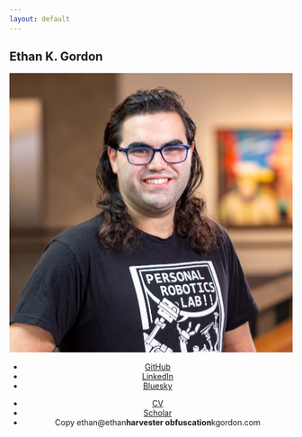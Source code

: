 ```yaml
---
layout: default
---
```

<!-- Intro -->
<section id="intro" class="wrapper style1 fullscreen fade-up">
    <div class="inner">
        <h1>Ethan K. Gordon</h1>
        <div class="row uniform">
            <div class="4u 6u(medium) 12u$(small)" style="text-align: center">
                <span class="image fit"><img src="images/me.png" alt="Ethan Headshot" /></span>
                <ul class="icons">
                    <li><a href="{{ site.github_url }}"><span class="icon major fa-brands fa-github"></span><span class="label">GitHub</span></a></li>
                    <li><a href="{{ site.linkedin_url }}"><span class="icon major fa-brands fa-linkedin"></span><span class="label">LinkedIn</span></a></li>
                    <li><a href="{{ site.bsky_url }}"><span class="icon major icon-bsky"></span><span class="label">Bluesky</span></a></li>
                    <!--<li><a href="{{ site.facebook_url }}"><span class="icon major fa-facebook"></span><span class="label">Facebook</span></a></li>-->
                    <!--<li><a href="{{ site.twitter_url }}"><span class="icon major fa-twitter"></span><span class="label">Twitter</span></a></li>-->
                </ul>
                <ul class="actions vertical">
                    <li><a target="_blank" href="https://drive.google.com/file/d/1AQ2LirSUaPQXDztQzP9NqYpJgjBNF_Y2/view?usp=drive_link" class="button icon fit"><span class="fa-solid fa-save"></span> CV</a></li>
                    <li><a href="{{ site.scholar_url }}" class="button icon fit"><span class="fa-brands fa-google-scholar"></span> Scholar</a></li>
                    <li class="tooltip"><a class="button icon fit" onclick="copyEmail()" onmouseout="resetTooltip()"><span class="tooltiptext" id="myTooltip">Copy</span><span class="fa-solid fa-envelope"></span> <span id="email">ethan@ethan<b>harvester obfuscation</b>kgordon.com</span></a></li>
                    <!-- See https://spencermortensen.com/articles/email-obfuscation/#text-display -->
                </ul>
                <!-- Copy Email Script -->
                <script>
                    function copyEmail() {
                        // Get the text field
                        var copyText = document.getElementById("email").innerText.toLowerCase();

                        // Copy the text inside the text field
                        navigator.clipboard.writeText(copyText);

                        // Alert copied text
                        var tooltip = document.getElementById("myTooltip");
                        tooltip.innerHTML = "Copied!";
                    }

                    function resetTooltip() {
                        var tooltip = document.getElementById("myTooltip");
                        tooltip.innerHTML = "Copy";
                    }
                </script>
            </div>
            <div class="8u$ 6u$(medium) 12u$(small)">
                <p>
                    I am a Postdoctoral Researcher at the
                    <a href="https://www.grasp.upenn.edu/">University of Pennsylvania (GRASP)</a> advised by <a href="https://dair.seas.upenn.edu/posa/">Michael Posa</a> in the DAIR Lab. With funding from the <a href="https://theaiinstitute.com/">Boston Dynamic AI Institute</a>, I am developing active exploration and online learning algorithms for dexterous manipulation with sparse (e.g. tactile) perception.
                </p>
                <p>
                    In 2023, I completed my PhD in the <a href="https://personalrobotics.cs.washington.edu/">Personal Robotics Lab</a> at the University of Washington, where I was advised by <a href="https://goodrobot.ai/">Siddhartha Srinivasa</a> and collaborated with <a href="https://sites.google.com/site/tapomayukh">Tapomayukh Bhattacharjee</a>. My dissertation involved developing online learning algorithms for tractably adaptable food manipulation with the primary application of <a href="https://robotfeeding.io">robot-assisted feeding for those with mobility impairments</a>. Previously, I received my BSE from Princeton University, where I studied neuromorphic silicon photonics with <a href="https://prucnal.princeton.edu/">Paul Prucnal</a>.
                </p>
                <p>
                    I have also had the pleasure to work on <a href="https://www.meta.com/blog/quest/half-dome-updates-frl-explores-more-comfortable-compact-vr-prototypes-for-work/">varifocal VR headsets</a> at Meta (Oculus VR). In my spare time, I enjoy skiing, singing <a href="https://www.rittenhousesound.org/">a cappella</a>, and D&amp;D.
                </p>
            </div>
        </div>
    </div>
</section>

<!-- One -->
<section id="news" class="wrapper style2 spotlights">
    <div class="inner">
        <h2>What's New?</h2>
        <div class="table-wrapper">
            <table>
                <tbody>
                    <tr>
                        <th>Dec 2024</th>
                        <td>Our <a href="/pubs/2025_03_hri.html">most recent paper</a> was accepted to HRI 2025!</td>
                    </tr>
                    <tr>
                        <th>Apr 2024</th>
                        <td>Started at Michael Posa's DAIR Lab at UPenn</td>
                    </tr>
                    <tr>
                        <th>Apr 2024</th>
                        <td>Selected for the <a href="https://www.washington.edu/husky100/">2024 Husky 100!</a></td>
                    </tr>
                    <tr>
                        <th>Mar 2024</th>
                        <td><a href="https://programs.sigchi.org/hri/2024/awards/best-demos">Best Demonstration Award</a> at HRI 2024, Boulder, CO </td>
                    </tr>
                    <tr>
                        <th>Mar 2024</th>
                        <td>Running the <a href="https://hripioneers.org/archives/hri24/">HRI Pioneers Workshop</a> at HRI 2024, Boulder, CO </td>
                    </tr>
                    <tr>
                        <th>Dec 2023</th>
                        <td>Defended my dissertation and received my PhD from UW!</td>
                    </tr>
                    <tr>
                        <th>Nov 2023</th>
                        <td>Presented at CoRL 2023, Atlanta, GA</td>
                    </tr>
                    <tr>
                        <th>Nov 2023</th>
                        <td>The Assistive Dexterous Arm (ADA) Feeding Demo is awarded the People's Choice Prize at UW Demo Day</td>
                    </tr>
                    <tr>
                        <th>Jun 2023</th>
                        <td>Awarded Best Poster at the <a href="https://sites.google.com/unisi.it/workshop-manipulation">Workshop on Assistive Manipulation</a> at ICRA 2023, London, UK</td>
                    </tr>
                    <tr>
                        <th>Mar 2023</th>
                        <td>Awarded Best Design Paper at <a href="https://humanrobotinteraction.org/2023/awards/">HRI 2023</a>, Stockholm, SE</td>
                    </tr>
                    <!--
                    <tr>
                        <th>Jan 2023</th>
                        <td>Accepted as an <a href="https://hripioneers.org/archives/hri23/participants/">HRI 2023 Pioneer</a>, Stockholm, SE</td>
                    </tr>
                    -->
                </tbody>
            </table>
        </div>
    </div>
</section>

<!-- Two -->
<section id="pubs" class="wrapper style3 fade-up">
    <div class="inner">
        <h2>Research</h2>
        <p>Robotic manipulation can advance the human condition in so many ways: from physical assistance for those with mobility impairments to construction tasks in dangerous environments to the fine grain motions of surgery. All of these tasks require the robot to adapt to previously-unseen and uncertain environments. Just as humans continuously build and refine our understanding of this world over time, a robot should be able to treat every second of deployment as a learning opportunity. My goal is to understand how to capitalize on these opportunities to make contact-rich dexterous manipulation as intuitive to robots as to people.</p>
        <h3>Select Publications</h3>
        <hr />
        {% for pub in site.pubs reversed %}
            <div class="row uniform">
            <div class="4u 6u(medium) 12u$(small)">
                <span class="image fit"><img src="{{ pub.image }}" alt="{{ pub.title }}" /></span>
            </div>
            <div class="8u$ 6u$(medium) 12u$(small)">
                <h3><a href="{{ pub.url }}">{{ pub.title }}</a></h3>
                <p>
                    {{ pub.authors }}<br />
                    <i>{{ pub.conf }} {{ pub.year }}{% if pub.loc %}, {{ pub.loc }}{% endif %}</i>
                    {% if pub.award %}<br /><b>{{ pub.award }}</b> {% endif %}
                </p>
                <ul class="actions">
                    {% if pub.pdf %}<li><a href="{{ pub.pdf }}" class="button icon"><span class="fa-solid fa-file-pdf"></span> Paper</a></li>{% endif %}
                    {% if pub.video %}<li><a href="{{ pub.video }}" class="button icon"><span class="fa-solid fa-video"></span> Video</a></li>{% endif %}
                    {% if pub.web %}<li><a href="{{ pub.web }}" class="button icon"><span class="fa-solid fa-link"></span> Website</a></li>{% endif %}
                </ul>
            </div>
            </div>
            <hr />
        {% endfor %}
    </div>
</section>
